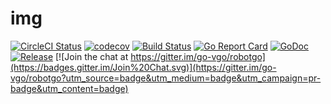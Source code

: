 # img

[![CircleCI Status](https://circleci.com/gh/vcaesar/imgo.svg?style=shield)](https://circleci.com/gh/vcaesar/imgo)
[![codecov](https://codecov.io/gh/vcaesar/imgo/branch/master/graph/badge.svg)](https://codecov.io/gh/vcaesar/imgo)
[![Build Status](https://travis-ci.org/vcaesar/imgo.svg)](https://travis-ci.org/vcaesar/imgo)
[![Go Report Card](https://goreportcard.com/badge/github.com/vcaesar/imgo)](https://goreportcard.com/report/github.com/vcaesar/imgo)
[![GoDoc](https://godoc.org/github.com/vcaesar/imgo?status.svg)](https://godoc.org/github.com/vcaesar/imgo)
[![Release](https://github-release-version.herokuapp.com/github/vcaesar/imgo/release.svg?style=flat)](https://github.com/vcaesar/imgo/releases/latest)
[![Join the chat at https://gitter.im/go-vgo/robotgo](https://badges.gitter.im/Join%20Chat.svg)](https://gitter.im/go-vgo/robotgo?utm_source=badge&utm_medium=badge&utm_campaign=pr-badge&utm_content=badge)